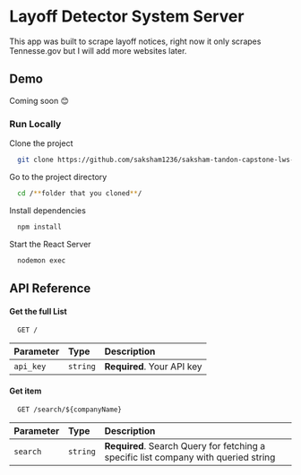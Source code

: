 
# Layoff Detector System Server

This app was built to scrape layoff notices, right now it only scrapes Tennesse.gov but I will add more websites later.




## Demo

Coming soon 😊


### Run Locally

Clone the project

```bash
  git clone https://github.com/saksham1236/saksham-tandon-capstone-lws-server
```

Go to the project directory

```bash
  cd /**folder that you cloned**/
```

Install dependencies

```bash
  npm install
```

Start the React Server

```bash
  nodemon exec
```


## API Reference

#### Get the full List

```http
  GET /
```

| Parameter | Type     | Description                |
| :-------- | :------- | :------------------------- |
| `api_key` | `string` | **Required**. Your API key |

#### Get item

```http
  GET /search/${companyName}
```

| Parameter | Type     | Description                       |
| :-------- | :------- | :-------------------------------- |
| `search`      | `string` | **Required**. Search Query for fetching a specific list company with queried string |